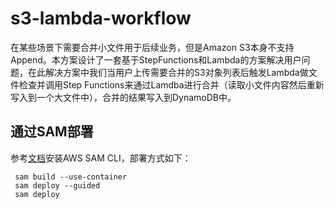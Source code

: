 # s3-lambda-workflow
在某些场景下需要合并小文件用于后续业务，但是Amazon S3本身不支持Append。本方案设计了一套基于StepFunctions和Lambda的方案解决用户问题，在此解决方案中我们当用户上传需要合并的S3对象列表后触发Lambda做文件检查并调用Step Functions来通过Lamdba进行合并（读取小文件内容然后重新写入到一个大文件中），合并的结果写入到DynamoDB中。
## 通过SAM部署
参考[文档](https://docs.aws.amazon.com/zh_cn/serverless-application-model/latest/developerguide/serverless-sam-cli-install.html)安装AWS SAM CLI，部署方式如下：
```shell
 sam build --use-container
 sam deploy --guided
 sam deploy
 ```
